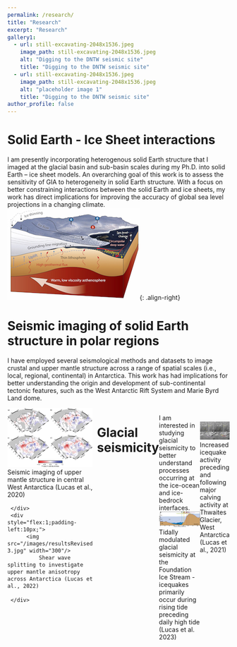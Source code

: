 ```yaml
---
permalink: /research/
title: "Research"
excerpt: "Research"
gallery1:
  - url: still-excavating-2048x1536.jpeg
    image_path: still-excavating-2048x1536.jpeg
    alt: "Digging to the DNTW seismic site"
    title: "Digging to the DNTW seismic site"
  - url: still-excavating-2048x1536.jpeg
    image_path: still-excavating-2048x1536.jpeg
    alt: "placeholder image 1"
    title: "Digging to the DNTW seismic site"
author_profile: false
---
```


# Solid Earth - Ice Sheet interactions 
I am presently incorporating heterogenous solid Earth structure that I imaged at the glacial basin and sub-basin scales during my Ph.D. into solid Earth – ice sheet models. 
An overarching goal of this work is to assess the sensitivity of GIA to heterogeneity in solid Earth structure. With a focus on better constraining interactions 
between the solid Earth and ice sheets, my work has direct implications for improving the accuracy of global sea level projections in a changing climate. 
![image-right](/images/cryocartoon.jpg){: .align-right}




# Seismic imaging of solid Earth structure in polar regions 
I have employed several seismological methods and datasets to image crustal and upper mantle structure across a range of spatial scales (i.e., local, regional, continental) in Antarctica.
This work has had implications for better understanding the origin and development of sub-continental tectonic features, such as the West Antarctic 
Rift System and Marie Byrd Land dome. 

<div style="display:flex">
     <div style="flex:1;padding-right:10px;">
          <img src="/images/1-s2.0-S0012821X20303812-gr003.jpg" width="400"/>
   		   Seismic imaging of upper mantle structure in central West Antarctica (Lucas et al., 2020)

     </div>
     <div style="flex:1;padding-left:10px;">
          <img src="/images/resultsRevised 3.jpg" width="300"/>
              Shear wave splitting to investigate upper mantle anisotropy across Antarctica (Lucas et al., 2022)

     </div>
</div>




# Glacial seismicity 
I am interested in studying glacial seismicity to better understand processes occurring at the ice-ocean and ice-bedrock interfaces. 
![image-left](/images/jgrf21757-fig-0007-m.jpg)
Tidally modulated glacial seismicity at the Foundation Ice Stream - icequakes primarily occur during rising tide preceding daily high tide (Lucas et al. 2023)

<br/><img src='/images/tg_iceZoomed.jpg' width="400"> Increased icequake activity preceding and following major calving activity at Thwaites Glacier, West Antarctica (Lucas et al., 2021)
